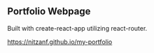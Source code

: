 ## Portfolio Webpage

Built with create-react-app utilizing react-router.

https://nitzanf.github.io/my-portfolio